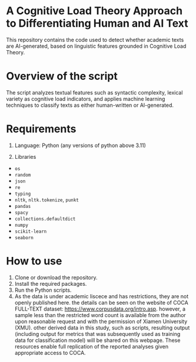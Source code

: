 # A Cognitive Load Theory Approach to Differentiating Human and AI Text

This repository contains the code used to detect whether academic texts are AI-generated, based on linguistic features grounded in Cognitive Load Theory.

# Overview of the script

The script analyzes textual features such as syntactic complexity, lexical variety as cognitive load indicators, and applies machine learning techniques to classify texts as either human-written or AI-generated.

# Requirements

1. Language: Python (any versions of python above 3.11)

2. Libraries
  - `os`
  - `random`
  - `json`
  - `re`
  - `typing`
  - `nltk`, `nltk.tokenize`, `punkt`
  - `pandas`
  - `spacy`
  - `collections.defaultdict`
  - `numpy`
  - `scikit-learn`
  - `seaborn`

# How to use

1. Clone or download the repository.
2. Install the required packages.
3. Run the Python scripts.
4. As the data is under academic liscece and has restrictions, they are not openly published here. the details can be seen on the website of COCA FULL-TEXT dataset: https://www.corpusdata.org/intro.asp. however, a sample less than the restricted word count is available from the author upon reasonable request and with the permission of Xiamen University (XMU). other derived data in this study, such as scripts, resulting output (including output for metrics that was subsequently used as training data for classification model) will be shared on this webpage. These resources enable full replication of the reported analyses given appropriate access to COCA.





